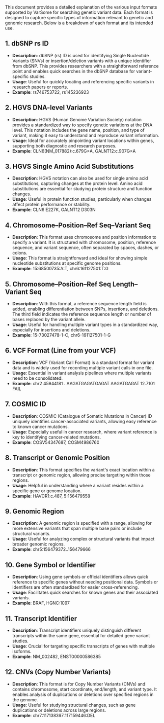 
This document provides a detailed explanation of the various input formats supported by VarSome for searching genetic variant data. Each format is designed to capture specific types of information relevant to genetic and genomic research. Below is a breakdown of each format and its intended use.

## 1. dbSNP rs ID
- **Description**: dbSNP (rs) ID is used for identifying Single Nucleotide Variants (SNVs) or insertion/deletion variants with a unique identifier from dbSNP. This provides researchers with a straightforward reference point and enables quick searches in the dbSNP database for variant-specific studies.
- **Usage**: Useful for quickly locating and referencing specific variants in research papers or reports.
- **Example**: rs746753722, rs145236923

## 2. HGVS DNA-level Variants
- **Description**: HGVS (Human Genome Variation Society) notation provides a standardized way to specify genetic variations at the DNA level. This notation includes the gene name, position, and type of variant, making it easy to understand and reproduce variant information.
- **Usage**: Ideal for accurately pinpointing variant locations within genes, supporting both diagnostic and research purposes.
- **Example**: CLN6(NM_017882):c.679G>A, GALNT12:c.907G>A

## 3. HGVS Single Amino Acid Substitutions
- **Description**: HGVS notation can also be used for single amino acid substitutions, capturing changes at the protein level. Amino acid substitutions are essential for studying protein structure and function changes.
- **Usage**: Useful in protein function studies, particularly when changes affect protein performance or stability.
- **Example**: CLN6 E227K, GALNT12 D303N

## 4. Chromosome–Position–Ref Seq–Variant Seq
- **Description**: This format uses chromosome and position information to specify a variant. It is structured with chromosome, position, reference sequence, and variant sequence, often separated by spaces, dashes, or colons.
- **Usage**: This format is straightforward and ideal for showing simple nucleotide substitutions at specific genome positions.
- **Example**: 15:68500735:A:T, chr6:161127501:T:G

## 5. Chromosome–Position–Ref Seq Length–Variant Seq
- **Description**: With this format, a reference sequence length field is added, enabling differentiation between SNPs, insertions, and deletions. The third field indicates the reference sequence length or number of bases replaced by the variant allele.
- **Usage**: Useful for handling multiple variant types in a standardized way, especially for insertions and deletions.
- **Example**: 15-73027478-1-C, chr6-161127501-1-G

## 6. VCF Format (Line from your VCF)
- **Description**: VCF (Variant Call Format) is a standard format for variant data and is widely used for recording multiple variant calls in one file.
- **Usage**: Essential in variant analysis pipelines where multiple variants need to be consolidated.
- **Example**: chr2 45944181 . AAGATGAGATGAGAT AAGATGAGAT 12.7101 FAIL

## 7. COSMIC ID
- **Description**: COSMIC (Catalogue of Somatic Mutations in Cancer) ID uniquely identifies cancer-associated variants, allowing easy reference to known cancer mutations.
- **Usage**: Especially useful in cancer research, where variant reference is key to identifying cancer-related mutations.
- **Example**: COSV54347687, COSM4986760

## 8. Transcript or Genomic Position
- **Description**: This format specifies the variant's exact location within a transcript or genomic region, allowing precise targeting within those regions.
- **Usage**: Helpful in understanding where a variant resides within a specific gene or genome location.
- **Example**: HAVCR1:c.487, 5:156479558

## 9. Genomic Region
- **Description**: A genomic region is specified with a range, allowing for more extensive variants that span multiple base pairs or include structural variants.
- **Usage**: Useful for analyzing complex or structural variants that impact broader genomic regions.
- **Example**: chr5:156479372..156479666

## 10. Gene Symbol or Identifier
- **Description**: Using gene symbols or official identifiers allows quick reference to specific genes without needing positional data. Symbols or identifiers are often standardized for easier cross-referencing.
- **Usage**: Facilitates quick searches for known genes and their associated variants.
- **Example**: BRAF, HGNC:1097

## 11. Transcript Identifier
- **Description**: Transcript identifiers uniquely distinguish different transcripts within the same gene, essential for detailed gene variant studies.
- **Usage**: Crucial for targeting specific transcripts of genes with multiple isoforms.
- **Example**: NM_002482, ENST00000586385

## 12. CNVs (Copy Number Variants)
- **Description**: This format is for Copy Number Variants (CNVs) and contains chromosome, start coordinate, end/length, and variant type. It enables analysis of duplications or deletions over specified regions in the genome.
- **Usage**: Useful for studying structural changes, such as gene duplications or deletions across large regions.
- **Example**: chr7:117138367:117159446:DEL

